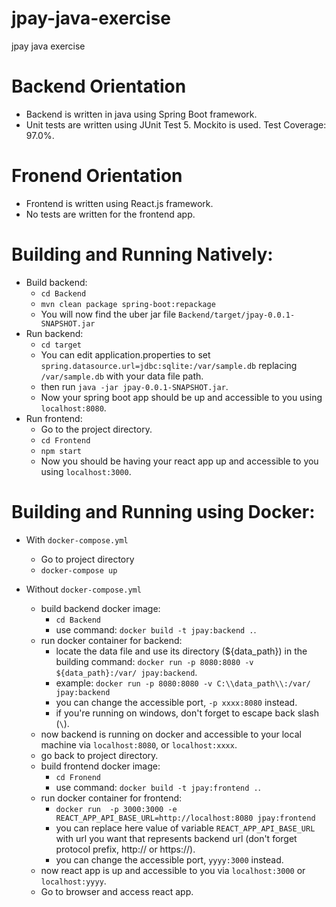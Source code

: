 # jpay-java-exercise
jpay java exercise
# Backend Orientation
- Backend is written in java using Spring Boot framework.
- Unit tests are written using JUnit Test 5. Mockito is used. Test Coverage: 97.0%.


# Fronend Orientation
- Frontend is written using React.js framework.
- No tests are written for the frontend app.

# Building and Running Natively:
- Build backend:
	- `cd Backend`
	- `mvn clean package spring-boot:repackage`
	- You will now find the uber jar file `Backend/target/jpay-0.0.1-SNAPSHOT.jar`
- Run backend:
	- `cd target`
	- You can edit application.properties to set `spring.datasource.url=jdbc:sqlite:/var/sample.db` replacing `/var/sample.db` with your data file path.
	- then run `java -jar jpay-0.0.1-SNAPSHOT.jar`.
	- Now your spring boot app should be up and accessible to you using `localhost:8080`.
- Run frontend:
	- Go to the project directory.
	- `cd Frontend`
	- `npm start`
	- Now you should be having your react app up and accessible to you using `localhost:3000`.

# Building and Running using Docker:
- With `docker-compose.yml`
	- Go to project directory
	- `docker-compose up`
	
- Without `docker-compose.yml`
	- build backend docker image:
		- `cd Backend`
		- use command: `docker build -t jpay:backend .`.
	- run docker container for backend:
		- locate the data file and use its directory (${data_path}) in the building command:
		`docker run -p 8080:8080 -v ${data_path}:/var/ jpay:backend`.
		- example:
			`docker run -p 8080:8080 -v C:\\data_path\\:/var/ jpay:backend`
		- you can change the accessible port, `-p xxxx:8080` instead.
		- if you're running on windows, don't forget to escape back slash (`\`).
	- now backend is running on docker and accessible to your local machine via `localhost:8080`, or `localhost:xxxx`.
	- go back to project directory.
	- build frontend docker image:
		- `cd Fronend`
		- use command: `docker build -t jpay:frontend .`.
	- run docker container for frontend: 
		- `docker run  -p 3000:3000 -e REACT_APP_API_BASE_URL=http://localhost:8080 jpay:frontend`
		- you can replace here value of variable `REACT_APP_API_BASE_URL` with url you want that represents backend url (don't forget protocol prefix, http:// or https://).
		- you can change the accessible port, `yyyy:3000` instead.
	- now react app is up and accessible to you via `localhost:3000` or `localhost:yyyy`.
	- Go to browser and access react app.
